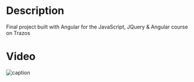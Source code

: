 # Description

Final project built with Angular for the JavaScript, JQuery & Angular course on Trazos

# Video

![caption](https://github.com/sara-martin-alonso/angular-final-project/blob/main/Portfolio.gif)
